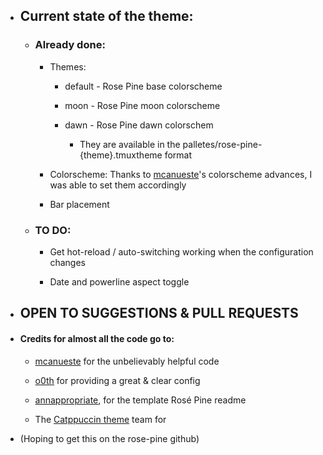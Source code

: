 - ## Current state of the theme:


    - ### Already done:

        - Themes:

            - default - Rose Pine base colorscheme 

            - moon - Rose Pine moon colorscheme

            - dawn - Rose Pine dawn colorschem

                - They are available in the palletes/rose-pine-{theme}.tmuxtheme format

        - Colorscheme: Thanks to [mcanueste](https://github.com/mcanueste/rose-pine-tmux)'s colorscheme advances, I was able to set them accordingly

        - Bar placement  


    - ### TO DO:
    
        - Get hot-reload / auto-switching working when the configuration changes 

        - Date and powerline aspect toggle


- ## OPEN TO SUGGESTIONS & PULL REQUESTS


- #### Credits for almost all the code go to:

    - [mcanueste](https://github.com/mcanueste/rose-pine-tmux) for the unbelievably helpful code

    - [o0th](https://github.com/o0th/tmux-nova) for providing a great & clear config

    - [annappropriate](https://github.com/annappropriate/rose-pine-tilix),
    for the template Rosé Pine readme

    - The [Catppuccin theme](https://github.com/catppuccin/tmux) team for

    

- (Hoping to get this on the rose-pine github)
